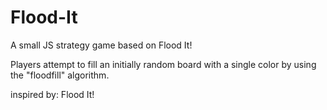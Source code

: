 # Flood-It
A small JS strategy game based on Flood It!

Players attempt to fill an initially random board with a single color by using the "floodfill" algorithm.

inspired by: Flood It!

